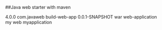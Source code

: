 ##Java web starter with maven

<?xml version="1.0" encoding="UTF-8"?>
<project xmlns="http://maven.apache.org/POM/4.0.0" xmlns:xsi="http://www.w3.org/2001/XMLSchema-instance"
	xsi:schemaLocation="http://maven.apache.org/POM/4.0.0 http://maven.apache.org/xsd/maven-4.0.0.xsd">
	<modelVersion>4.0.0</modelVersion>
	<groupId>com.javaweb</groupId>
	<artifactId>build-web-app</artifactId>
	<version>0.0.1-SNAPSHOT</version>
	<packaging>war</packaging>
	<name>web-application</name>
	<description>my web myapplication</description>
</project>
